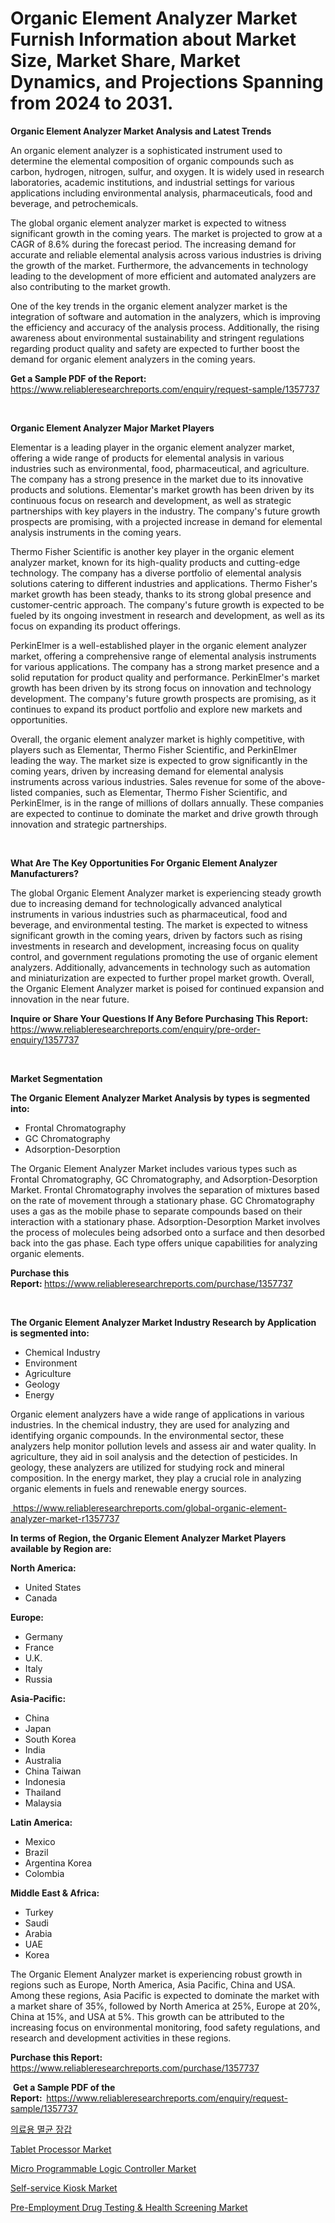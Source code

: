 <p><h1>Organic Element Analyzer Market Furnish Information about Market Size, Market Share, Market Dynamics, and Projections Spanning from 2024 to 2031.</h1></p><p><strong>Organic Element Analyzer Market Analysis and Latest Trends</strong></p>
<p><p>An organic element analyzer is a sophisticated instrument used to determine the elemental composition of organic compounds such as carbon, hydrogen, nitrogen, sulfur, and oxygen. It is widely used in research laboratories, academic institutions, and industrial settings for various applications including environmental analysis, pharmaceuticals, food and beverage, and petrochemicals.</p><p>The global organic element analyzer market is expected to witness significant growth in the coming years. The market is projected to grow at a CAGR of 8.6% during the forecast period. The increasing demand for accurate and reliable elemental analysis across various industries is driving the growth of the market. Furthermore, the advancements in technology leading to the development of more efficient and automated analyzers are also contributing to the market growth.</p><p>One of the key trends in the organic element analyzer market is the integration of software and automation in the analyzers, which is improving the efficiency and accuracy of the analysis process. Additionally, the rising awareness about environmental sustainability and stringent regulations regarding product quality and safety are expected to further boost the demand for organic element analyzers in the coming years.</p></p>
<p><strong>Get a Sample PDF of the Report:&nbsp;</strong> <a href="https://www.reliableresearchreports.com/enquiry/request-sample/1357737">https://www.reliableresearchreports.com/enquiry/request-sample/1357737</a></p>
<p>&nbsp;</p>
<p><strong>Organic Element Analyzer Major Market Players</strong></p>
<p><p>Elementar is a leading player in the organic element analyzer market, offering a wide range of products for elemental analysis in various industries such as environmental, food, pharmaceutical, and agriculture. The company has a strong presence in the market due to its innovative products and solutions. Elementar's market growth has been driven by its continuous focus on research and development, as well as strategic partnerships with key players in the industry. The company's future growth prospects are promising, with a projected increase in demand for elemental analysis instruments in the coming years.</p><p>Thermo Fisher Scientific is another key player in the organic element analyzer market, known for its high-quality products and cutting-edge technology. The company has a diverse portfolio of elemental analysis solutions catering to different industries and applications. Thermo Fisher's market growth has been steady, thanks to its strong global presence and customer-centric approach. The company's future growth is expected to be fueled by its ongoing investment in research and development, as well as its focus on expanding its product offerings.</p><p>PerkinElmer is a well-established player in the organic element analyzer market, offering a comprehensive range of elemental analysis instruments for various applications. The company has a strong market presence and a solid reputation for product quality and performance. PerkinElmer's market growth has been driven by its strong focus on innovation and technology development. The company's future growth prospects are promising, as it continues to expand its product portfolio and explore new markets and opportunities.</p><p>Overall, the organic element analyzer market is highly competitive, with players such as Elementar, Thermo Fisher Scientific, and PerkinElmer leading the way. The market size is expected to grow significantly in the coming years, driven by increasing demand for elemental analysis instruments across various industries. Sales revenue for some of the above-listed companies, such as Elementar, Thermo Fisher Scientific, and PerkinElmer, is in the range of millions of dollars annually. These companies are expected to continue to dominate the market and drive growth through innovation and strategic partnerships.</p></p>
<p>&nbsp;</p>
<p><strong>What Are The Key Opportunities For Organic Element Analyzer Manufacturers?</strong></p>
<p><p>The global Organic Element Analyzer market is experiencing steady growth due to increasing demand for technologically advanced analytical instruments in various industries such as pharmaceutical, food and beverage, and environmental testing. The market is expected to witness significant growth in the coming years, driven by factors such as rising investments in research and development, increasing focus on quality control, and government regulations promoting the use of organic element analyzers. Additionally, advancements in technology such as automation and miniaturization are expected to further propel market growth. Overall, the Organic Element Analyzer market is poised for continued expansion and innovation in the near future.</p></p>
<p><strong>Inquire or Share Your Questions If Any Before Purchasing This Report:</strong> <a href="https://www.reliableresearchreports.com/enquiry/pre-order-enquiry/1357737">https://www.reliableresearchreports.com/enquiry/pre-order-enquiry/1357737</a></p>
<p>&nbsp;</p>
<p><strong>Market Segmentation</strong></p>
<p><strong>The Organic Element Analyzer Market Analysis by types is segmented into:</strong></p>
<p><ul><li>Frontal Chromatography</li><li>GC Chromatography</li><li>Adsorption-Desorption</li></ul></p>
<p><p>The Organic Element Analyzer Market includes various types such as Frontal Chromatography, GC Chromatography, and Adsorption-Desorption Market. Frontal Chromatography involves the separation of mixtures based on the rate of movement through a stationary phase. GC Chromatography uses a gas as the mobile phase to separate compounds based on their interaction with a stationary phase. Adsorption-Desorption Market involves the process of molecules being adsorbed onto a surface and then desorbed back into the gas phase. Each type offers unique capabilities for analyzing organic elements.</p></p>
<p><strong>Purchase this Report:&nbsp;</strong><a href="https://www.reliableresearchreports.com/purchase/1357737">https://www.reliableresearchreports.com/purchase/1357737</a></p>
<p>&nbsp;</p>
<p><strong>The Organic Element Analyzer Market Industry Research by Application is segmented into:</strong></p>
<p><ul><li>Chemical Industry</li><li>Environment</li><li>Agriculture</li><li>Geology</li><li>Energy</li></ul></p>
<p><p>Organic element analyzers have a wide range of applications in various industries. In the chemical industry, they are used for analyzing and identifying organic compounds. In the environmental sector, these analyzers help monitor pollution levels and assess air and water quality. In agriculture, they aid in soil analysis and the detection of pesticides. In geology, these analyzers are utilized for studying rock and mineral composition. In the energy market, they play a crucial role in analyzing organic elements in fuels and renewable energy sources.</p></p>
<p><a href="https://www.reliableresearchreports.com/global-organic-element-analyzer-market-r1357737">&nbsp;https://www.reliableresearchreports.com/global-organic-element-analyzer-market-r1357737</a></p>
<p><strong>In terms of Region, the Organic Element Analyzer Market Players available by Region are:</strong></p>
<p>
    <p> <strong> North America: </strong>
        <ul>
            <li>United States</li>
            <li>Canada</li>
        </ul>
        </p> 
    <p> <strong> Europe: </strong>
        <ul>
            <li>Germany</li>
            <li>France</li>
            <li>U.K.</li>
            <li>Italy</li>
            <li>Russia</li>
        </ul>
        </p> 
    <p> <strong> Asia-Pacific: </strong>
        <ul>
            <li>China</li>
            <li>Japan</li>
            <li>South Korea</li>
            <li>India</li>
            <li>Australia</li>
            <li>China Taiwan</li>
            <li>Indonesia</li>
            <li>Thailand</li>
            <li>Malaysia</li>
        </ul>
        </p> 
    <p> <strong> Latin America: </strong>
        <ul>
            <li>Mexico</li>
            <li>Brazil</li>
            <li>Argentina Korea</li>
            <li>Colombia</li>
        </ul>
        </p> 
    <p> <strong> Middle East & Africa: </strong>
        <ul>
            <li>Turkey</li>
            <li>Saudi</li>
            <li>Arabia</li>
            <li>UAE</li>
            <li>Korea</li>
        </ul>
    </p>
    </p>
<p><p>The Organic Element Analyzer market is experiencing robust growth in regions such as Europe, North America, Asia Pacific, China and USA. Among these regions, Asia Pacific is expected to dominate the market with a market share of 35%, followed by North America at 25%, Europe at 20%, China at 15%, and USA at 5%. This growth can be attributed to the increasing focus on environmental monitoring, food safety regulations, and research and development activities in these regions.</p></p>
<p><strong>Purchase this Report: </strong><a href="https://www.reliableresearchreports.com/purchase/1357737">https://www.reliableresearchreports.com/purchase/1357737</a></p>
<p>&nbsp;<strong>Get a Sample PDF of the Report:&nbsp;&nbsp;</strong><a href="https://www.reliableresearchreports.com/enquiry/request-sample/1357737">https://www.reliableresearchreports.com/enquiry/request-sample/1357737</a></p>
<p><strong></strong></p>
<p><p><a href="https://medium.com/@percyhagernes9778/%EA%B8%80%EB%A1%9C%EB%B2%8C-%EC%9D%98%EB%A3%8C%EC%9A%A9-%EB%A9%B8%EA%B7%A0-%EC%9E%A5%EA%B0%91-%EC%8B%9C%EC%9E%A5-%EC%A0%9C%ED%92%88-%EC%9C%A0%ED%98%95-%EB%9D%BC%ED%85%8D%EC%8A%A4-%EB%B9%84%EB%8B%90-%EB%8B%88%ED%8A%B8%EB%A6%B4-%EA%B3%A0%EB%AC%B4-%EB%84%A4%EC%98%A4%ED%94%84%EB%A0%8C-%EC%B5%9C%EC%A2%85-%EC%82%AC%EC%9A%A9%EC%9E%90-%EB%B0%8F-%EC%A7%80%EC%97%AD%EC%97%90-%EC%A4%91%EC%A0%90%EC%9D%84-%EB%91%94-%EB%B6%84%EC%84%9D-%EB%B0%8F-%EC%98%88%EC%B8%A1-2024-2031-71462ffa2fe2">의료용 멸균 장갑</a></p><p><a href="https://issuu.com/reportprime-2/docs/tablet-processor-market-size-2030.pptx">Tablet Processor Market</a></p><p><a href="https://issuu.com/reportprime-2/docs/micro-programmable-logic-controller-market-size-20">Micro Programmable Logic Controller Market</a></p><p><a href="https://medium.com/@brendamoreno1988/self-service-kiosk-market-investigation-industry-evolution-and-forecast-till-2031-97f04b66be1e">Self-service Kiosk Market</a></p><p><a href="https://www.linkedin.com/pulse/analyzing-pre-employment-drug-testing-health-screening-5crgc">Pre-Employment Drug Testing & Health Screening Market</a></p></p>